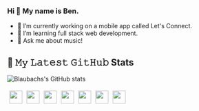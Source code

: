 ### Hi 👋 My name is Ben. 

- 🔭 I’m currently working on a mobile app called Let's Connect.
- 🌱 I’m learning full stack web development.
- 💬 Ask me about music!

## 🔔 𝙼𝚢 𝙻𝚊𝚝𝚎𝚜𝚝 𝙶𝚒𝚝𝙷𝚞𝚋 Stats

![Blaubachs's GitHub stats](https://github-readme-stats.vercel.app/api?username=blaubachs&show_icons=true&theme=radical)

<img height=30 src="https://cdn.jsdelivr.net/gh/devicons/devicon/icons/html5/html5-original.svg" style="padding:5px;" /><img height=30 src="https://cdn.jsdelivr.net/gh/devicons/devicon/icons/css3/css3-original.svg" style="padding:5px;" /><img height=30 src="https://cdn.jsdelivr.net/gh/devicons/devicon/icons/javascript/javascript-original.svg" style="padding:5px;" /><img height=30 src="https://cdn.jsdelivr.net/gh/devicons/devicon/icons/mysql/mysql-original.svg" style="padding:5px;" /><img height=30 src="https://cdn.jsdelivr.net/gh/devicons/devicon/icons/sequelize/sequelize-original.svg" style="padding:5px;" /><img height=30 src="https://cdn.jsdelivr.net/gh/devicons/devicon/icons/mongodb/mongodb-original.svg" style="padding:5px;" /><img height=30 src="https://cdn.jsdelivr.net/gh/devicons/devicon/icons/python/python-original.svg" style="padding:5px;" />
          
                    
                    



<!--
**blaubachs/blaubachs** is a ✨ _special_ ✨ repository because its `README.md` (this file) appears on your GitHub profile.

<!--  -->

<!-- [![Ben's GitHub stats](https://github-readme-stats.vercel.app/api?username=blaubachs)](https://github.com/anuraghazra/github-readme-stats) -->
<!-- Here are some ideas to get you started:

- 🔭 I’m currently working on ...
- 🌱 I’m currently learning ...
- 👯 I’m looking to collaborate on ...
- 🤔 I’m looking for help with ...
- 💬 Ask me about ...
- 📫 How to reach me: ...
- 😄 Pronouns: ...
- ⚡ Fun fact: ...
-->
